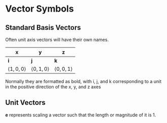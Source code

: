 # Vector Symbols
## Standard Basis Vectors
Often unit axis vectors will have their own names.

| x                     | y                     | z                     |
| --------------------- | --------------------- | --------------------- |
| **i**                 | **j**                 | **k**                 |
| $\langle1,0,0\rangle$ | $\langle0,1,0\rangle$ | $\langle0,0,1\rangle$ |

Normally they are formatted as bold, with i, j, and k corresponding to a unit in the positive direction of the x, y, and z axes

## Unit Vectors
**e** represents scaling a vector such that the length or magnitude of it is 1.
